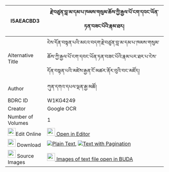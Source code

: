 |I5AEACBD3|རྗེ་བཙུན་བླ་མ་དམ་པ་ཁམས་གསུམ་ཆོས་ཀྱི་རྒྱལ་པོ་ངག་དབང་ཡོན་ཏན་བཟང་པོའི་རྣམ་ཐར། 
| --- | --- 
|Alternative Title |ངེས་དོན་བསྟན་པའི་མངའ་བདག་རྗེ་བཙུན་བླ་མ་དམ་པ་ཁམས་གསུམ་ཆོས་ཀྱི་རྒྱལ་པོ་ངག་དབང་ཡོན་ཏན་བཟང་པོའི་རྣམ་པར་ཐར་པ་ངེས་དོན་བསྟན་པའི་མཛེས་རྒྱན་ངོ་མཚར་ནོར་བུའི་བང་མཛོད།
|Author| ཀུན་དགའ་དཔལ་ལྡན་རྒྱ་མཚོ།
|BDRC ID | W1KG4249
|Creator | Google OCR
|Number of Volumes| 1
|<img width="25" src="https://img.icons8.com/color/25/000000/edit-property.png">Edit Online| [<img width="25" src="https://avatars.githubusercontent.com/u/45091458?s=200&v=4"> Open in Editor](http://editor.openpecha.org/I5AEACBD3)
|<img width="25" src="https://img.icons8.com/fluent/48/000000/download-2.png"/>  Download | [![](https://img.icons8.com/color/20/000000/txt.png)Plain Text](https://github.com/Openpecha/I5AEACBD3/releases/download/v1/jetsun_lama_dampa_kham_sum_cho_plain_I5AEACBD3.zip), [![](https://img.icons8.com/color/20/000000/txt.png)Text with Pagination](https://github.com/Openpecha/I5AEACBD3/releases/download/v1/jetsun_lama_dampa_kham_sum_cho_pages_I5AEACBD3.zip)
|<img width="25" src="https://img.icons8.com/plasticine/100/000000/pictures-folder.png"/>  Source Images | [<img width="25" src="https://library.bdrc.io/icons/BUDA-small.svg"> Images of text file open in BUDA](https://library.bdrc.io/show/bdr:W1KG4249)